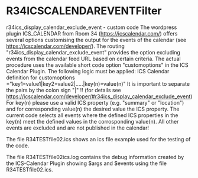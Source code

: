 # R34ICSCALENDAREVENTFilter
r34ics_display_calendar_exclude_event - custom code
The wordpress plugin ICS_CALENDAR from Room 34 (https://icscalendar.com/) offers several options 
customising the output for the events of the calendar (see https://icscalendar.com/developer/). 
The routing "r34ics_display_calendar_exclude_event" provides the option excluding events from the 
calendar feed URL based on certain criteria. 
The actual procedure uses the available short code option "customoptions" in the ICS Calendar Plugin.
The following logic must be applied:
ICS Calendar definition for customoptions ="key1=value1|key2=value2|.....|key(n)=value(n)"
It is important to separate the pairs by the colon sign "|" !! 
(for details see https://icscalendar.com/developer/#r34ics_display_calendar_exclude_event)
For key(n) please use a valid ICS property (e.g. "summary" or "location") and for corresponding value(n) the desired value
the ICS property. The current code selects all events where the defined ICS properties in the key(n) meet 
the defined values in the corrosponding value(n). 
All other events are excluded and are not published in the calendar!

The file R34TESTfile02.ics shows an ics file example used for the testing of the code. 

The file R34TESTfile02ics.log contains the debug information created by the ICS-Calendar Plugin showing $args and $events using the file R34TESTfile02.ics.
